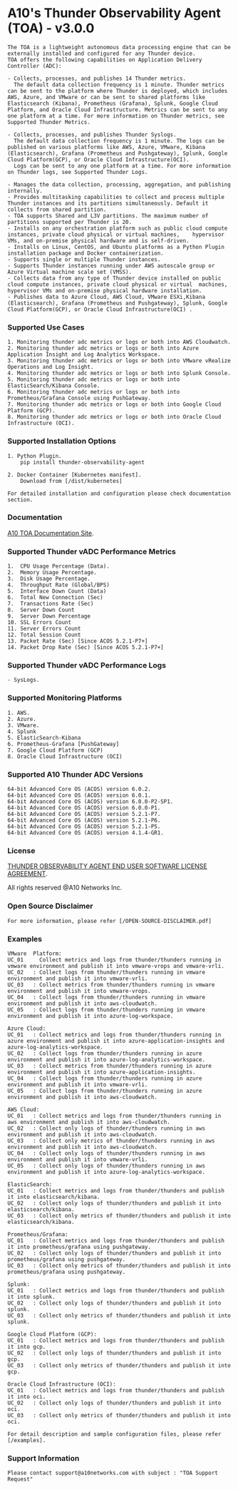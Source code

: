 # A10's Thunder Observability Agent (TOA) - v3.0.0
	The TOA is a lightweight autonomous data processing engine that can be externally installed and configured for any Thunder device.
	TOA offers the following capabilities on Application Delivery Controller (ADC):
	
	- Collects, processes, and publishes 14 Thunder metrics. 
 	  The default data collection frequency is 1 minute. Thunder metrics can be sent to the platform where Thunder is deployed, which includes AWS, Azure, and VMware or can be sent to shared platforms like Elasticsearch (Kibana), Prometheus (Grafana), Splunk, Google Cloud Platform, and Oracle Cloud Infrastructure. Metrics can be sent to any one platform at a time. For more information on Thunder metrics, see Supported Thunder Metrics.
	
	- Collects, processes, and publishes Thunder Syslogs.
 	  The default data collection frequency is 1 minute. The logs can be published on various platforms like AWS, Azure, VMware, Kibana (Elasticsearch), Grafana (Prometheus and Pushgateway), Splunk, Google Cloud Platform(GCP), or Oracle Cloud Infrastructure(OCI). 
	  Logs can be sent to any one platform at a time. For more information on Thunder logs, see Supported Thunder Logs.

	- Manages the data collection, processing, aggregation, and publishing internally.
	- Provides multitasking capabilities to collect and process multiple Thunder instances and its partitions simultaneously. Default it collects from shared partition.
	- TOA supports Shared and L3V partitions. The maximum number of partitions supported per Thunder is 20.
	- Installs on any orchestration platform such as public cloud compute instances, private cloud physical or virtual machines, 	hypervisor VMs, and on-premise physical hardware and is self-driven.
	- Installs on Linux, CentOS, and Ubuntu platforms as a Python Plugin installation package and Docker containerization.
	- Supports single or multiple Thunder instances.
	- Supports Thunder instances running under AWS autoscale group or Azure Virtual machine scale set (VMSS).
	- Collects data from any type of Thunder device installed on public cloud compute instances, private cloud physical or virtual 	machines, hypervisor VMs and on-premise physical hardware installation.
	- Publishes data to Azure Cloud, AWS Cloud, VMware ESXi,Kibana (Elasticsearch), Grafana (Prometheus and Pushgateway), Splunk, Google Cloud Platform(GCP), or Oracle Cloud Infrastructure(OCI) .

### Supported Use Cases
	1. Monitoring thunder adc metrics or logs or both into AWS Cloudwatch.
	2. Monitoring thunder adc metrics or logs or both into Azure Application Insight and Log Analytics Workspace.
	3. Monitoring thunder adc metrics or logs or both into VMware vRealize Operations and Log Insight.
	4. Monitoring thunder adc metrics or logs or both into Splunk Console.
	5. Monitoring thunder adc metrics or logs or both into ElasticSearch/Kibana Console.
	6. Monitoring thunder adc metrics or logs or both into Prometheus/Grafana Console using PushGateway.
	7. Monitoring thunder adc metrics or logs or both into Google Cloud Platform (GCP).
	8. Monitoring thunder adc metrics or logs or both into Oracle Cloud Infrastructure (OCI).

### Supported Installation Options
	1. Python Plugin.
		pip install thunder-observability-agent
		
	2. Docker Container [Kubernetes manifest].
		Download from [/dist/kubernetes]
	
	For detailed installation and configuration please check documentation section.

### Documentation
<a href="https://documentation.a10networks.com/docs/Install/Software/thunder-observability-agent/">A10 TOA Documentation Site</a>.
	

### Supported Thunder vADC Performance Metrics
	1.  CPU Usage Percentage (Data).
	2.  Memory Usage Percentage.
	3.  Disk Usage Percentage.
	4.  Throughput Rate (Global/BPS)
	5.  Interface Down Count (Data)
	6.  Total New Connection (Sec)
	7.  Transactions Rate (Sec)
	8.  Server Down Count
	9.  Server Down Percentage
	10. SSL Errors Count
	11. Server Errors Count
	12. Total Session Count
	13. Packet Rate (Sec) [Since ACOS 5.2.1-P7+]
	14. Packet Drop Rate (Sec) [Since ACOS 5.2.1-P7+]
	   
### Supported Thunder vADC Performance Logs
	- SysLogs.
	
### Supported Monitoring Platforms
	1. AWS.
	2. Azure.
	3. VMware.
	4. Splunk
	5. ElasticSearch-Kibana
	6. Prometheus-Grafana [PushGateway]
	7. Google Cloud Platform (GCP)
	8. Oracle Cloud Infrastructure (OCI)

### Supported A10 Thunder ADC Versions
	64-bit Advanced Core OS (ACOS) version 6.0.2.
	64-bit Advanced Core OS (ACOS) version 6.0.1.
	64-bit Advanced Core OS (ACOS) version 6.0.0-P2-SP1.
	64-bit Advanced Core OS (ACOS) version 6.0.0-P1.
	64-bit Advanced Core OS (ACOS) version 5.2.1-P7.
	64-bit Advanced Core OS (ACOS) version 5.2.1-P6.
	64-bit Advanced Core OS (ACOS) version 5.2.1-P5.
	64-bit Advanced Core OS (ACOS) version 4.1.4-GR1.


### License 
<a href="https://www.a10networks.com/wp-content/uploads/EULA_Thunder_Observability_Agent.pdf">THUNDER OBSERVABILITY AGENT END USER SOFTWARE LICENSE AGREEMENT</a>.

All rights reserved @A10 Networks Inc.

### Open Source Disclaimer
	For more information, please refer [/OPEN-SOURCE-DISCLAIMER.pdf]

### Examples
	
	VMware	Platform: 
	UC_01	  Collect metrics and logs from thunder/thunders running in vmware environment and publish it into vmware-vrops and vmware-vrli.
	UC_02	: Collect logs from thunder/thunders running in vmware environment and publish it into vmware-vrli.
	UC_03	: Collect metrics from thunder/thunders running in vmware environment and publish it into vmware-vrops.
	UC_04	: Collect logs from thunder/thunders running in vmware environment and publish it into aws-cloudwatch.
	UC_05	: Collect logs from thunder/thunders running in vmware environment and publish it into azure-log-workspace.
	
	Azure Cloud:
	UC_01	: Collect metrics and logs from thunder/thunders running in azure environment and publish it into azure-application-insights and azure-log-analytics-workspace.
	UC_02	: Collect logs from thunder/thunders running in azure environment and publish it into azure-log-analytics-workspace.
	UC_03	: Collect metrics from thunder/thunders running in azure environment and publish it into azure-application-insights.
	UC_04	: Collect logs from thunder/thunders running in azure environment and publish it into vmware-vrli.
	UC_05	: Collect logs from thunder/thunders running in azure environment and publish it into aws-cloudwatch.
	  
	AWS Cloud:	 
	UC_01	: Collect metrics and logs from thunder/thunders running in aws environment and publish it into aws-cloudwatch.
	UC_02	: Collect only logs of thunder/thunders running in aws environment and publish it into aws-cloudwatch.
	UC_03	: Collect only metrics of thunder/thunders running in aws environment and publish it into aws-cloudwatch.
	UC_04	: Collect only logs of thunder/thunders running in aws environment and publish it into vmware-vrli.
	UC_05	: Collect only logs of thunder/thunders running in aws environment and publish it into azure-log-analytics-workspace.
	
	ElasticSearch:
	UC_01	: Collect metrics and logs from thunder/thunders and publish it into elasticsearch/kibana.
	UC_02	: Collect only logs of thunder/thunders and publish it into elasticsearch/kibana.
	UC_03	: Collect only metrics of thunder/thunders and publish it into elasticsearch/kibana.

	Prometheus/Grafana:
	UC_01	: Collect metrics and logs from thunder/thunders and publish it into prometheus/grafana using pushgateway.
	UC_02	: Collect only logs of thunder/thunders and publish it into prometheus/grafana using pushgateway.
	UC_03	: Collect only metrics of thunder/thunders and publish it into prometheus/grafana using pushgateway.

	Splunk:
	UC_01	: Collect metrics and logs from thunder/thunders and publish it into splunk.
	UC_02	: Collect only logs of thunder/thunders and publish it into splunk.
	UC_03	: Collect only metrics of thunder/thunders and publish it into splunk.

	Google Cloud Platform (GCP):
	UC_01	: Collect metrics and logs from thunder/thunders and publish it into gcp.
	UC_02	: Collect only logs of thunder/thunders and publish it into gcp.
	UC_03	: Collect only metrics of thunder/thunders and publish it into gcp.

	Oracle Cloud Infrastructure (OCI):
	UC_01	: Collect metrics and logs from thunder/thunders and publish it into oci.
	UC_02	: Collect only logs of thunder/thunders and publish it into oci.
	UC_03	: Collect only metrics of thunder/thunders and publish it into oci.

	For detail description and sample configuration files, please refer [/examples].
	
### Support Information
	Please contact support@a10networks.com with subject : "TOA Support Request"
